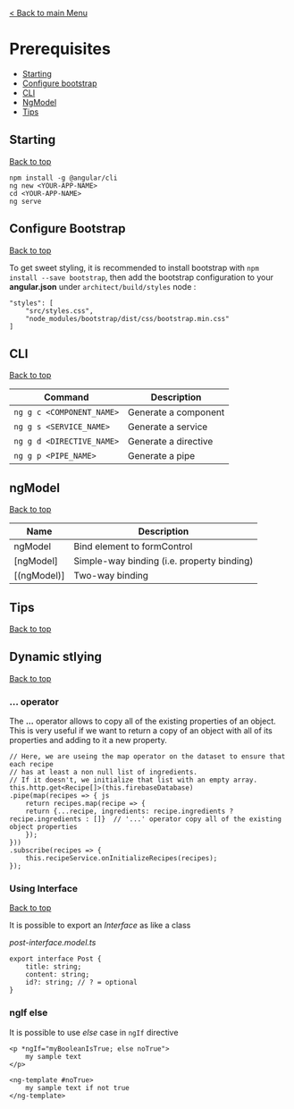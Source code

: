 [< Back to main Menu](https://github.com/gsoulie/Mobile-App-Development/blob/master/angular-sheet.md)    

# Prerequisites    

* [Starting](#starting)     
* [Configure bootstrap](#configure-bootstrap)    
* [CLI](#cli)    
* [NgModel](#ngmodel)    
* [Tips](#tips)    



## Starting
[Back to top](#prerequisites)   

```
npm install -g @angular/cli
ng new <YOUR-APP-NAME>
cd <YOUR-APP-NAME>
ng serve
```

## Configure Bootstrap
[Back to top](#prerequisites)   

To get sweet styling, it is recommended to install bootstrap with ```npm install --save bootstrap```, then add the bootstrap configuration to your **angular.json** under ```architect/build/styles``` node :

```
"styles": [
    "src/styles.css",	
    "node_modules/bootstrap/dist/css/bootstrap.min.css"
]

```

## CLI
[Back to top](#prerequisites)   

| Command | Description |
| --- | --- |
| ```ng g c <COMPONENT_NAME>``` | Generate a component | 
| ```ng g s <SERVICE_NAME>``` | Generate a service | 
| ```ng g d <DIRECTIVE_NAME>``` | Generate a directive | 
| ```ng g p <PIPE_NAME>``` | Generate a pipe | 

## ngModel
[Back to top](#prerequisites)   

| Name | Description |
| --- | --- |
| ngModel | Bind element to formControl | 
| [ngModel] | Simple-way binding (i.e. property binding) | 
| [(ngModel)] | Two-way binding | 

## Tips 
[Back to top](#prerequisites)   

##  Dynamic stlying 
[Back to top](#prerequisites)   

### ... operator

The **...** operator allows to copy all of the existing properties of an object. This is very useful if we want to return a copy of an object with all of its properties and adding to it a new property.

```
// Here, we are useing the map operator on the dataset to ensure that each recipe
// has at least a non null list of ingredients.
// If it doesn't, we initialize that list with an empty array.
this.http.get<Recipe[]>(this.firebaseDatabase)
.pipe(map(recipes => { js
    return recipes.map(recipe => {
    return {...recipe, ingredients: recipe.ingredients ? recipe.ingredients : []}  // '...' operator copy all of the existing object properties 
    });
}))
.subscribe(recipes => {
    this.recipeService.onInitializeRecipes(recipes);
});

```

### Using Interface
[Back to top](#prerequisites)   

It is possible to export an *Interface* as like a class

*post-interface.model.ts*

```
export interface Post {
    title: string;
    content: string;
    id?: string; // ? = optional
}
```

### ngIf else

It is possible to use *else* case in ```ngIf``` directive

```
<p *ngIf="myBooleanIsTrue; else noTrue">
    my sample text
</p>

<ng-template #noTrue>
    my sample text if not true
</ng-template>
```
